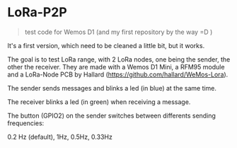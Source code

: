 # LoRa-P2P

> test code for Wemos D1 (and my first repository by the way =D )

It's a first version, which need to be cleaned a little bit, but it works.

The goal is to test LoRa range, with 2 LoRa nodes, one being the sender, the other the receiver.
They are made with a Wemos D1 Mini, a RFM95 module and a LoRa-Node PCB by Hallard (https://github.com/hallard/WeMos-Lora).

The sender sends messages and blinks a led (in blue) at the same time.

The receiver blinks a led (in green) when receiving a message.

The button (GPIO2) on the sender switches between differents sending frequencies:

0.2 Hz (default), 1Hz, 0.5Hz, 0.33Hz
